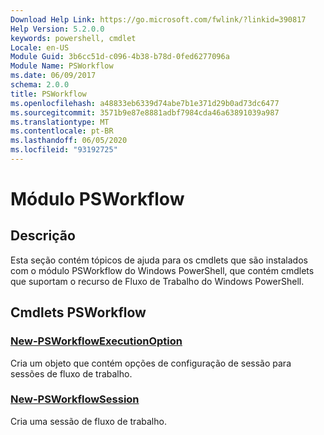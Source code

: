```yaml
---
Download Help Link: https://go.microsoft.com/fwlink/?linkid=390817
Help Version: 5.2.0.0
keywords: powershell, cmdlet
Locale: en-US
Module Guid: 3b6cc51d-c096-4b38-b78d-0fed6277096a
Module Name: PSWorkflow
ms.date: 06/09/2017
schema: 2.0.0
title: PSWorkflow
ms.openlocfilehash: a48833eb6339d74abe7b1e371d29b0ad73dc6477
ms.sourcegitcommit: 3571b9e87e8881adbf7984cda46a63891039a987
ms.translationtype: MT
ms.contentlocale: pt-BR
ms.lasthandoff: 06/05/2020
ms.locfileid: "93192725"
---
```

# Módulo PSWorkflow

## Descrição

Esta seção contém tópicos de ajuda para os cmdlets que são instalados com o módulo PSWorkflow do Windows PowerShell, que contém cmdlets que suportam o recurso de Fluxo de Trabalho do Windows PowerShell.

## Cmdlets PSWorkflow

### [New-PSWorkflowExecutionOption](New-PSWorkflowExecutionOption.md)
Cria um objeto que contém opções de configuração de sessão para sessões de fluxo de trabalho.

### [New-PSWorkflowSession](New-PSWorkflowSession.md)
Cria uma sessão de fluxo de trabalho.
